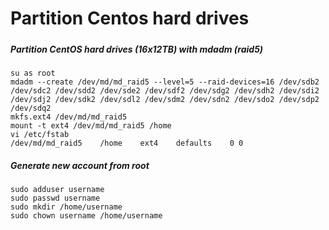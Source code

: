 # Partition Centos hard drives
#####
##### Partition CentOS hard drives (16x12TB) with mdadm  (raid5) 
```
su as root 
mdadm --create /dev/md/md_raid5 --level=5 --raid-devices=16 /dev/sdb2 /dev/sdc2 /dev/sdd2 /dev/sde2 /dev/sdf2 /dev/sdg2 /dev/sdh2 /dev/sdi2 /dev/sdj2 /dev/sdk2 /dev/sdl2 /dev/sdm2 /dev/sdn2 /dev/sdo2 /dev/sdp2 /dev/sdq2  
mkfs.ext4 /dev/md/md_raid5 
mount -t ext4 /dev/md/md_raid5 /home 
vi /etc/fstab 
/dev/md/md_raid5    /home    ext4    defaults    0 0 
```

##### Generate new account from root 
```
sudo adduser username 
sudo passwd username 
sudo mkdir /home/username 
sudo chown username /home/username 
```
